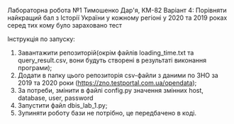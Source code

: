 Лабораторна робота №1
Тимошенко Дар'я, КМ-82
Варіант 4: Порівняти найкращий бал з Історії України у кожному регіоні у 2020 та 2019 роках
серед тих кому було зараховано тест

Інструкція по запуску:
1. Завантажити репозиторій(окрім файлів loading_time.txt та query_result.csv, вони будуть створені в результаті виконання програми);
2. Додати в папку цього репозиторія csv-файли з даними по ЗНО за 2019 та 2020 роки (https://zno.testportal.com.ua/opendata);
3. За потреби, змінити в файлі config.py значення змінних host, database, user, password
4. Запустити файл dbis_lab_1.py;
5. Зупиняти роботу бази не потрібно, це передбачено в коді. 
